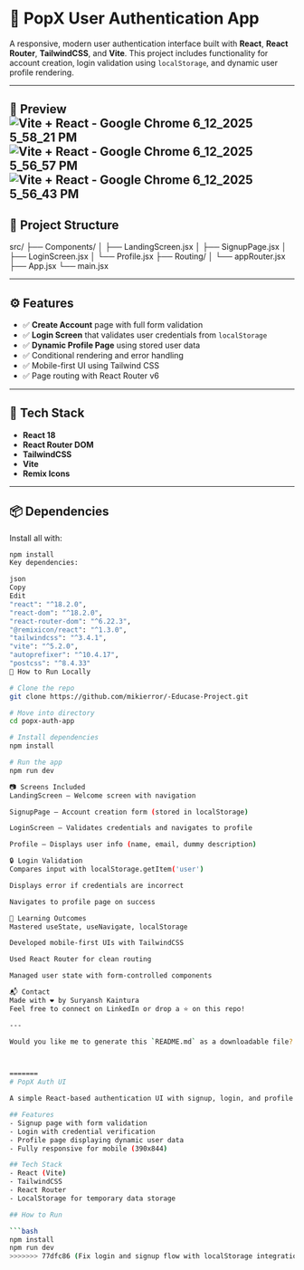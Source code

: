 
# 🔐 PopX User Authentication App

A responsive, modern user authentication interface built with **React**, **React Router**, **TailwindCSS**, and **Vite**. This project includes functionality for account creation, login validation using `localStorage`, and dynamic user profile rendering.

---

## 📸 Preview![Vite + React - Google Chrome 6_12_2025 5_58_21 PM](https://github.com/user-attachments/assets/38edd9f5-528f-4cd2-99b4-af2fffdf2f6f)![Vite + React - Google Chrome 6_12_2025 5_56_57 PM](https://github.com/user-attachments/assets/e74e1725-e4c1-4f87-8fa1-020a04191ae3)![Vite + React - Google Chrome 6_12_2025 5_56_43 PM](https://github.com/user-attachments/assets/f6ef8b2a-b986-43e8-a2fa-e176b96f9fbe)



## 📁 Project Structure

src/
├── Components/
│ ├── LandingScreen.jsx
│ ├── SignupPage.jsx
│ ├── LoginScreen.jsx
│ └── Profile.jsx
├── Routing/
│ └── appRouter.jsx
├── App.jsx
└── main.jsx


---

## ⚙️ Features

- ✅ **Create Account** page with full form validation
- ✅ **Login Screen** that validates user credentials from `localStorage`
- ✅ **Dynamic Profile Page** using stored user data
- ✅ Conditional rendering and error handling
- ✅ Mobile-first UI using Tailwind CSS
- ✅ Page routing with React Router v6

---

## 🚀 Tech Stack

- **React 18**
- **React Router DOM**
- **TailwindCSS**
- **Vite**
- **Remix Icons**

---

## 📦 Dependencies

Install all with:

```bash
npm install
Key dependencies:

json
Copy
Edit
"react": "^18.2.0",
"react-dom": "^18.2.0",
"react-router-dom": "^6.22.3",
"@remixicon/react": "^1.3.0",
"tailwindcss": "^3.4.1",
"vite": "^5.2.0",
"autoprefixer": "^10.4.17",
"postcss": "^8.4.33"
🧪 How to Run Locally

# Clone the repo
git clone https://github.com/mikierror/-Educase-Project.git

# Move into directory
cd popx-auth-app

# Install dependencies
npm install

# Run the app
npm run dev

📷 Screens Included
LandingScreen – Welcome screen with navigation

SignupPage – Account creation form (stored in localStorage)

LoginScreen – Validates credentials and navigates to profile

Profile – Displays user info (name, email, dummy description)

🔒 Login Validation
Compares input with localStorage.getItem('user')

Displays error if credentials are incorrect

Navigates to profile page on success

🧠 Learning Outcomes
Mastered useState, useNavigate, localStorage

Developed mobile-first UIs with TailwindCSS

Used React Router for clean routing

Managed user state with form-controlled components

📬 Contact
Made with ❤️ by Suryansh Kaintura
Feel free to connect on LinkedIn or drop a ⭐ on this repo!

---

Would you like me to generate this `README.md` as a downloadable file? Or push it directly to your repo with instructions?



=======
# PopX Auth UI

A simple React-based authentication UI with signup, login, and profile page using localStorage. Built with Vite + TailwindCSS.

## Features
- Signup page with form validation
- Login with credential verification
- Profile page displaying dynamic user data
- Fully responsive for mobile (390x844)

## Tech Stack
- React (Vite)
- TailwindCSS
- React Router
- LocalStorage for temporary data storage

## How to Run

```bash
npm install
npm run dev
>>>>>>> 77dfc86 (Fix login and signup flow with localStorage integration)
